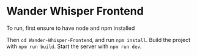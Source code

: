 # Wander Whisper Frontend

To run, first ensure to have node and npm installed

Then `cd Wander-Whisper-Frontend`, and run `npm install`.
Build the project with `npm run build`. Start the server with `npm run dev`.
